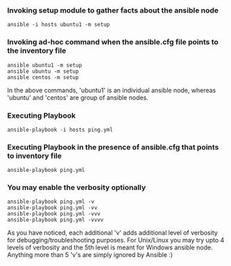 ### Invoking setup module to gather facts about the ansible node
```
ansible -i hosts ubuntu1 -m setup
```

### Invoking ad-hoc command when the ansible.cfg file points to the inventory file
```
ansible ubuntu1 -m setup
ansible ubuntu -m setup
ansible centos -m setup
```
In the above commands, 'ubuntu1' is an individual ansible node, whereas 'ubuntu' and 'centos' are group of ansible nodes.

### Executing Playbook
```
ansible-playbook -i hosts ping.yml
```

### Executing Playbook in the presence of ansible.cfg that points to inventory file
```
ansible-playbook ping.yml
```

### You may enable the verbosity optionally
```
ansible-playbook ping.yml -v
ansible-playbook ping.yml -vv
ansible-playbook ping.yml -vvv
ansible-playbook ping.yml -vvvv
```
As you have noticed, each additional 'v' adds additional level of verbosity for debugging/troubleshooting purposes.
For Unix/Linux you may try upto 4 levels of verbosity and the 5th level is meant for Windows ansible node.  Anything more than 5 'v's are simply ignored by Ansible :)
